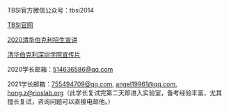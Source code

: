 
TBSI官方微信公众号：tbsi2014

[TBSI官网](https://www.tbsi.edu.cn/)

[2020清华伯克利招生宣讲](https://www.bilibili.com/video/BV1z54y1X7sg)

[清华伯克利深圳学院宣传片](https://www.bilibili.com/video/BV1Wx411E7gJ)

2020学长邮箱：514636586@qq.com

2021学长邮箱：755494709@qq.com, angel19961@qq.com, hong.z@rioslab.org（此学长复试完第二天即进入实验室，备考经验丰富，尤其擅长复试，咨询问题可以直接电邮他。）
